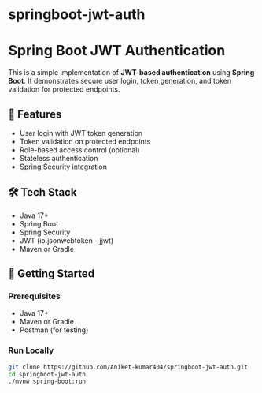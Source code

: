 # springboot-jwt-auth


# Spring Boot JWT Authentication

This is a simple implementation of **JWT-based authentication** using **Spring Boot**. It demonstrates secure user login, token generation, and token validation for protected endpoints.

## 🔐 Features

- User login with JWT token generation
- Token validation on protected endpoints
- Role-based access control (optional)
- Stateless authentication
- Spring Security integration

## 🛠️ Tech Stack

- Java 17+
- Spring Boot
- Spring Security
- JWT (io.jsonwebtoken - jjwt)
- Maven or Gradle

## 🚀 Getting Started

### Prerequisites
- Java 17+
- Maven or Gradle
- Postman (for testing)

### Run Locally

```bash
git clone https://github.com/Aniket-kumar404/springboot-jwt-auth.git
cd springboot-jwt-auth
./mvnw spring-boot:run


